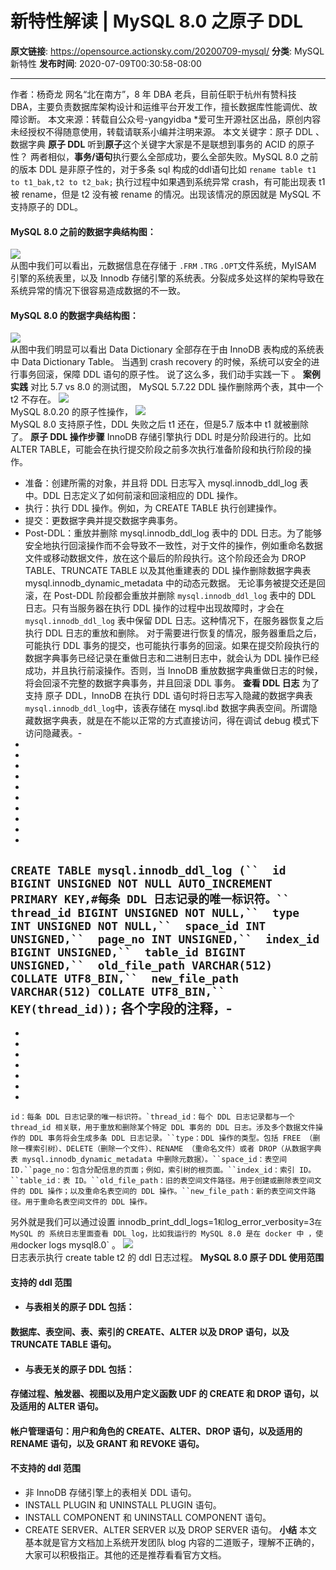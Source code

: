 # 新特性解读 | MySQL 8.0 之原子 DDL

**原文链接**: https://opensource.actionsky.com/20200709-mysql/
**分类**: MySQL 新特性
**发布时间**: 2020-07-09T00:30:58-08:00

---

作者：杨奇龙
网名“北在南方”，8 年 DBA 老兵，目前任职于杭州有赞科技 DBA，主要负责数据库架构设计和运维平台开发工作，擅长数据库性能调优、故障诊断。
本文来源：转载自公众号-yangyidba
*爱可生开源社区出品，原创内容未经授权不得随意使用，转载请联系小编并注明来源。
本文关键字：原子 DDL 、数据字典
**原子 DDL**
听到**原子**这个关键字大家是不是联想到事务的 ACID 的原子性？
两者相似，**事务/语句**执行要么全部成功，要么全部失败。MySQL 8.0 之前的版本 DDL 是非原子性的，对于多条 sql 构成的ddl语句比如 `rename table t1 to t1_bak,t2 to t2_bak;` 
执行过程中如果遇到系统异常 crash，有可能出现表 t1 被 rename，但是 t2 没有被 rename 的情况。出现该情况的原因就是 MySQL 不支持原子的 DDL。
#### MySQL 8.0 之前的数据字典结构图：
![](.img/449f9aab.jpg)											
从图中我们可以看出，元数据信息在存储于 `.FRM` `.TRG` `.OPT`文件系统，MyISAM 引擎的系统表里，以及 Innodb 存储引擎的系统表。分裂成多处这样的架构导致在系统异常的情况下很容易造成数据的不一致。
#### MySQL 8.0 的数据字典结构图：
![](.img/0a39eff5.jpg)											
从图中我们明显可以看出 Data Dictionary 全部存在于由 InnoDB 表构成的系统表中
Data Dictionary Table。
当遇到 crash recovery 的时候，系统可以安全的进行事务回滚，保障 DDL 语句的原子性。
说了这么多，我们动手实践一下 。
**案例实践**
对比 5.7 vs 8.0 的测试图，
MySQL 5.7.22  DDL 操作删除两个表，其中一个 t2 不存在。
![](.img/818e65ce.jpg)											
MySQL 8.0.20 的原子性操作，
![](.img/4e79d0c6.jpg)											
MySQL 8.0 支持原子性，DDL 失败之后 t1 还在，但是5.7 版本中 t1 就被删除了。
**原子 DDL 操作步骤**
InnoDB 存储引擎执行 DDL 时是分阶段进行的。比如 ALTER TABLE，可能会在执行提交阶段之前多次执行准备阶段和执行阶段的操作。
- 准备：创建所需的对象，并且将 DDL 日志写入 mysql.innodb_ddl_log 表中。DDL 日志定义了如何前滚和回滚相应的 DDL 操作。
- 执行：执行 DDL 操作。例如，为 CREATE TABLE 执行创建操作。
- 提交：更数据字典并提交数据字典事务。
- Post-DDL：重放并删除 mysql.innodb_ddl_log 表中的 DDL 日志。为了能够安全地执行回滚操作而不会导致不一致性，对于文件的操作，例如重命名数据文件或移动数据文件，放在这个最后的阶段执行。这个阶段还会为 DROP TABLE、TRUNCATE TABLE 以及其他重建表的 DDL 操作删除数据字典表 mysql.innodb_dynamic_metadata 中的动态元数据。
无论事务被提交还是回滚，在 Post-DDL 阶段都会重放并删除 `mysql.innodb_ddl_log` 表中的 DDL 日志。只有当服务器在执行 DDL 操作的过程中出现故障时，才会在 `mysql.innodb_ddl_log` 表中保留 DDL 日志。这种情况下，在服务器恢复之后执行 DDL 日志的重放和删除。
对于需要进行恢复的情况，服务器重启之后，可能执行 DDL 事务的提交，也可能执行事务的回滚。如果在提交阶段执行的数据字典事务已经记录在重做日志和二进制日志中，就会认为 DDL 操作已经成功，并且执行前滚操作。否则，当 InnoDB 重放数据字典重做日志的时候，将会回滚不完整的数据字典事务，并且回滚 DDL 事务。
**查看 DDL 日志**
为了支持 原子 DDL，InnoDB 在执行 DDL 语句时将日志写入隐藏的数据字典表`mysql.innodb_ddl_log`中，该表存储在 mysql.ibd 数据字典表空间。所谓隐藏数据字典表，就是在不能以正常的方式直接访问，得在调试 debug 模式下访问隐藏表。- 
- 
- 
- 
- 
- 
- 
- 
- 
- 
- 
`CREATE TABLE mysql.innodb_ddl_log (``  id BIGINT UNSIGNED NOT NULL AUTO_INCREMENT PRIMARY KEY,#每条 DDL 日志记录的唯一标识符。``  thread_id BIGINT UNSIGNED NOT NULL,``  type INT UNSIGNED NOT NULL,``  space_id INT UNSIGNED,``  page_no INT UNSIGNED,``  index_id BIGINT UNSIGNED,``  table_id BIGINT UNSIGNED,``  old_file_path VARCHAR(512) COLLATE UTF8_BIN,``  new_file_path VARCHAR(512) COLLATE UTF8_BIN,``  KEY(thread_id));`
各个字段的注释，- 
- 
- 
- 
- 
- 
- 
- 
- 
```
id：每条 DDL 日志记录的唯一标识符。`thread_id：每个 DDL 日志记录都与一个 thread_id 相关联，用于重放和删除某个特定 DDL 事务的 DDL 日志。涉及多个数据文件操作的 DDL 事务将会生成多条 DDL 日志记录。``type：DDL 操作的类型。包括 FREE （删除一棵索引树）、DELETE（删除一个文件）、RENAME （重命名文件）或者 DROP（从数据字典表 mysql.innodb_dynamic_metadata 中删除元数据）。``space_id：表空间 ID.``page_no：包含分配信息的页面；例如，索引树的根页面。``index_id：索引 ID。``table_id：表 ID。``old_file_path：旧的表空间文件路径。用于创建或删除表空间文件的 DDL 操作；以及重命名表空间的 DDL 操作。``new_file_path：新的表空间文件路径。用于重命名表空间文件的 DDL 操作。
```
另外就是我们可以通过设置 innodb_print_ddl_logs=1` 和 `log_error_verbosity=3` 在 MySQL 的 系统日志里面查看 DDL log，比如我运行的 MySQL 8.0 是在 docker 中 ，使用 `docker logs mysql8.0` 。
![](.img/e9289ba0.jpg)											
日志表示执行 create table t2 的 ddl 日志过程。
**MySQL 8.0 原子 DDL 使用范围**
#### 支持的 ddl 范围
- #### 与表相关的原子 DDL 包括：
#### 数据库、表空间、表、索引的 CREATE、ALTER 以及 DROP 语句，以及 TRUNCATE TABLE 语句。
- #### 与表无关的原子 DDL 包括：
#### 存储过程、触发器、视图以及用户定义函数 UDF 的 CREATE 和 DROP 语句，以及适用的 ALTER 语句。  
#### 帐户管理语句：用户和角色的 CREATE、ALTER、DROP 语句，以及适用的 RENAME 语句，以及 GRANT 和 REVOKE 语句。
#### 不支持的 ddl 范围
- 非 InnoDB 存储引擎上的表相关 DDL 语句。
- INSTALL PLUGIN 和 UNINSTALL PLUGIN 语句。
- INSTALL COMPONENT 和 UNINSTALL COMPONENT 语句。
- CREATE SERVER、ALTER SERVER 以及 DROP SERVER 语句。
**小结**
本文基本就是官方文档加上系统开发团队 blog 内容的二道贩子，理解不正确的，大家可以积极指正。其他的还是推荐看看官方文档。